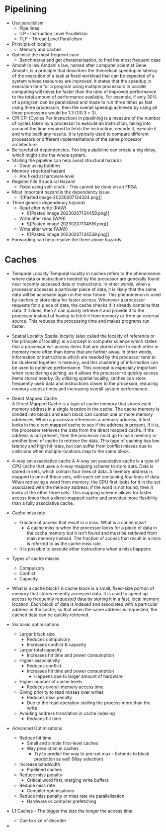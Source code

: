 # Pipelining
* Use parallelism
	* Pipe lines
	* ILP - Instruction Level Parallelism
	* TLP - Thread Level Parallelism
* Principle of locality
	* Memory and caches
* Optimise the most frequent case
	* Benchmarks and get characterisation, to find the most frequent case
* Amdahl's law 
		Amdahl's law, named after computer scientist Gene Amdahl, is a principle that describes the theoretical speedup in latency of the execution of a task at fixed workload that can be expected of a system whose resources are improved. It states that the speedup in execution time for a program using multiple processors in parallel computing will never be faster than the ratio of improved performance to the total amount of performance available. For example, if only 30% of a program can be parallelized and made to run three times as fast using three processors, then the overall speedup achieved by using all three processors would be 1.3 (1/0.3 = 3).
* CPI 
		CPI (Cycles Per Instruction) in pipelining is a measure of the number of cycles taken by a processor to execute an instruction, taking into account the time required to fetch the instruction, decode it, execute it and write back any results. It is typically used to compare different processors or different implementations of the same processor architecture.
* Be careful of dependencies. Too big a pipleline can create a big delay, which might slow the whole system.
* Stalling the pipeline can help avoid structural hazards
	* Done using bubbles
* Memory structural hazard
	* Are fixed at hardware level
* Register File Structural Hazard
	* Fixed using split clock - This cannot be done on an FPGA
* Most important hazard is the dependency issue
	* ![[Pasted image 20230207134324.png]]
* Three generic dependency hazards
	* Read after write (RAW)
		* ![[Pasted image 20230207134459.png]]
	* Write after read (WAR)
		* ![[Pasted image 20230207134516.png]]
	* Write after write (WAW)
		* ![[Pasted image 20230207134539.png]]
* Forwarding can help resolve the three above hazards

# Caches
* Temporal Locality
		Temporal locality in caches refers to the phenomenon where data or instructions needed by the processor are generally found near recently accessed data or instructions. In other words, when a processor accesses a particular piece of data, it is likely that the same data will be accessed again in the near future. This phenomenon is used by caches to store data for faster access. Whenever a processor requests for a piece of data, the cache checks if it already contains that data. If it does, then it can quickly retrieve it and provide it to the processor instead of having to fetch it from memory or from an external source. This reduces the processing time and makes programs run faster.
* Spatial Locality
		Spatial locality (also called the locality of reference or the principle of locality) is a concept in computer science which states that a processor will access items that are stored close to each other in memory more often than items that are further away. In other words, information or instructions which are needed by the processor tend to be clustered together in memory, and this clustering of information can be used to optimize performance. This concept is especially important when considering caching, as it allows the processor to quickly access items stored nearby. By utilizing spatial locality, caches can store frequently used data and instructions closer to the processor, reducing memory access times and increasing overall system performance.

* Direct Mapped Cache  
		A Direct Mapped Cache is a type of cache memory that stores each memory address in a single location in the cache. The cache memory is divided into blocks and each block can contain one or more memory addresses. When a processor references a memory address, it first looks in the direct mapped cache to see if the address is present. If it is, the processor retrieves the data from the direct mapped cache. If the address is not present, then the processor must go to main memory or another level of cache to retrieve the data. This type of caching has low latency and high hit rates, but can suffer from conflict misses due to collisions when multiple locations map to the same block.
* 4-way set associative cache 
		A 4-way set associative cache is a type of CPU cache that uses a 4-way mapping scheme to store data. Data is stored in sets, which contain four lines of data. A memory address is mapped to one of these sets, with each set containing four lines of data. When retrieving a word from memory, the CPU first looks for it in the set associated with the memory address; if the word is not found, then it looks at the other three sets. This mapping scheme allows for faster access times than a direct-mapped cache and provides more flexibility than a fully associative cache.

* Cache miss rate
	* Fraction of access that result in a miss. What is a cache miss?
		* A cache miss is when the processor looks for a piece of data in the cache memory but it isn't found and must be retrieved from main memory instead. The fraction of access that result in a miss is referred to as the cache miss rate.
	* It is possible to execute other instructions when a miss happens
* Types of cache misses
	* Compulsory
	* Conflict
	* Capacity
* What is a cache block?
		A cache block is a small, fixed-size portion of memory that stores recently accessed data. It is used to speed up access to frequently requested data by storing it in a fast, local memory location. Each block of data is indexed and associated with a particular address in the cache, so that when the same address is requested, the cached data can be quickly retrieved.
* Six basic optimisations
	* Larger block size
		* Reduces compulsory
		* Increases conflict & capacity
	* Larger total capacity
		* Increases hit time and power consumption
	* Higher associativity
		* Reduces conflict
		* Increases hit time and power consumption
			* Happens due to larger amount of hardware
	* Higher number of cache levels
		* Reduces overall memory access time
	* Giving priority to read misses over writes
		* Reduces miss penalty
		* Due to the read operation stalling the process more than the write
	* Avoiding address translation in cache indexing
		* Reduces hit time

* Advanced Optimisations
	* Reduce hit time
		* Small and simple first-level caches
		* Way prediction in caches
			* Try to predict the way to pre-set mux - Extends to block prediction as well (Way selection)
	* Increase bandwidth
		* Pipelined caches
	* Reduce miss penalty
		* Critical word first, merging write buffers
	* Reduce miss rate
		* Compiler optimisations
	* Reduce miss penalty or miss rate via parallelisation
		* Hardware or compiler prefetching

* L1 Caches - The bigger the size the longer the access time
	* Due to size of decoder
* 